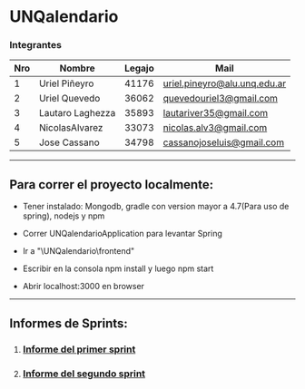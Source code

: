 # UNQalendario

### Integrantes

Nro | Nombre       		| Legajo | Mail
----|-------------------|--------|------
1   |Uriel Piñeyro      |41176  |uriel.pineyro@alu.unq.edu.ar
2   |Uriel Quevedo 		|  36062 |quevedouriel3@gmail.com
3   |Lautaro Laghezza	|  35893  |lautariver35@gmail.com
4   |NicolasAlvarez		|  33073 |nicolas.alv3@gmail.com
5   | Jose Cassano 		|  34798 |cassanojoseluis@gmail.com

----
## Para correr el proyecto localmente:
- Tener instalado: Mongodb, gradle con version mayor a 4.7(Para uso de spring), nodejs y npm
- Correr UNQalendarioApplication para levantar Spring

- Ir a "\UNQalendario\frontend"
- Escribir en la consola npm install y luego npm start
- Abrir localhost:3000 en browser

----

## Informes de Sprints:

1. ### [Informe del primer sprint](Informes/InformePrimerSprint.md)

2. ### [Informe del segundo sprint](Informes/InformeSegundoSprint.md)

